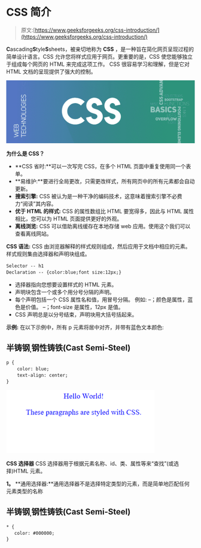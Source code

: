 # CSS 简介

> 原文:[https://www.geeksforgeeks.org/css-introduction/](https://www.geeksforgeeks.org/css-introduction/)

**C**ascading**S**tyle**S**sheets，被亲切地称为 **CSS** ，是一种旨在简化网页呈现过程的简单设计语言。CSS 允许您将样式应用于网页。更重要的是，CSS 使您能够独立于组成每个网页的 HTML 来完成这项工作。
CSS 很容易学习和理解，但是它对 HTML 文档的呈现提供了强大的控制。

![](img/5e7007e2c84f6f2b491d128205a207fd.png)

**为什么是 CSS？**

*   **CSS 省时:**可以一次写完 CSS，在多个 HTML 页面中重复使用同一个表单。
*   **易维护:**要进行全局更改，只需更改样式，所有网页中的所有元素都会自动更新。
*   **搜索引擎:** CSS 被认为是一种干净的编码技术，这意味着搜索引擎不必费力“阅读”其内容。
*   **优于 HTML 的样式:** CSS 的属性数组比 HTML 要宽得多，因此与 HTML 属性相比，您可以为 HTML 页面提供更好的外观。
*   **离线浏览:** CSS 可以借助离线缓存在本地存储 web 应用。使用这个我们可以查看离线网站。

**CSS 语法:**
CSS 由浏览器解释的样式规则组成，然后应用于文档中相应的元素。
样式规则集由选择器和声明块组成。

```html
Selector -- h1
Declaration -- {color:blue;font size:12px;} 
```

*   选择器指向您想要设置样式的 HTML 元素。
*   声明块包含一个或多个用分号分隔的声明。
*   每个声明包括一个 CSS 属性名和值，用冒号分隔。
    例如:
    –；颜色是属性，蓝色是价值。
    –；font-size 是属性，12px 是值。
*   CSS 声明总是以分号结束，声明块用大括号括起来。

**示例:**
在以下示例中，所有 p 元素将居中对齐，并带有蓝色文本颜色:

## 半铸钢ˌ钢性铸铁(Cast Semi-Steel)

```html
p {
    color: blue;
    text-align: center;
}
```

![](img/66161191c82e0395cacbcb022259ca1d.png)

**CSS 选择器**
CSS 选择器用于根据元素名称、id、类、属性等来“查找”(或选择)HTML 元素。

**1。** **通用选择器:**通用选择器不是选择特定类型的元素，而是简单地匹配任何元素类型的名称

## 半铸钢ˌ钢性铸铁(Cast Semi-Steel)

```html
* {
   color: #000000;
}
```